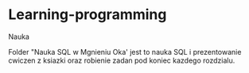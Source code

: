 # Learning-programming
Nauka

Folder "Nauka SQL w Mgnieniu Oka' jest to nauka SQL i prezentowanie cwiczen z ksiazki  oraz robienie zadan pod koniec kazdego rozdzialu.
